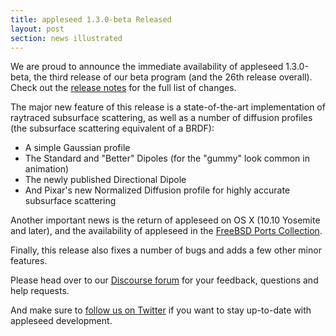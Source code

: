 ```yaml
---
title: appleseed 1.3.0-beta Released
layout: post
section: news illustrated
---
```


We are proud to announce the immediate availability of appleseed 1.3.0-beta, the third release of our beta program (and the 26th release overall). Check out the [release notes](https://github.com/appleseedhq/appleseed/releases/tag/1.3.0-beta) for the full list of changes.

The major new feature of this release is a state-of-the-art implementation of raytraced subsurface scattering, as well as a number of diffusion profiles (the subsurface scattering equivalent of a BRDF):

* A simple Gaussian profile
* The Standard and "Better" Dipoles (for the "gummy" look common in animation)
* The newly published Directional Dipole
* And Pixar's new Normalized Diffusion profile for highly accurate subsurface scattering

Another important news is the return of appleseed on OS X (10.10 Yosemite and later), and the availability of appleseed in the [FreeBSD Ports Collection](http://www.freshports.org/graphics/appleseed/).

Finally, this release also fixes a number of bugs and adds a few other minor features.

Please head over to our [Discourse forum](https://forum.appleseedhq.net/) for your feedback, questions and help requests.

And make sure to [follow us on Twitter](https://twitter.com/appleseedhq) if you want to stay up-to-date with appleseed development.
